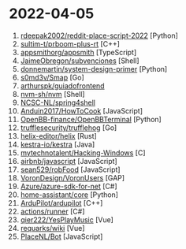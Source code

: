 # 2022-04-05

1. [rdeepak2002/reddit-place-script-2022](https://github.com/rdeepak2002/reddit-place-script-2022 "Script to draw an image onto r/place (https://www.reddit.com/r/place/)") [Python]
2. [sultim-t/prboom-plus-rt](https://github.com/sultim-t/prboom-plus-rt "") [C++]
3. [appsmithorg/appsmith](https://github.com/appsmithorg/appsmith "Low code project to build admin panels, internal tools, and dashboards. Integrates with 15+ databases and any API.") [TypeScript]
4. [JaimeObregon/subvenciones](https://github.com/JaimeObregon/subvenciones "Volcado de la Base de Datos Nacional de Subvenciones (BDNS).") [Shell]
5. [donnemartin/system-design-primer](https://github.com/donnemartin/system-design-primer "Learn how to design large-scale systems. Prep for the system design interview. Includes Anki flashcards.") [Python]
6. [s0md3v/Smap](https://github.com/s0md3v/Smap "a drop-in replacement for Nmap powered by shodan.io") [Go]
7. [arthurspk/guiadofrontend](https://github.com/arthurspk/guiadofrontend "Guia do Desenvolvedor Front-end") 
8. [nvm-sh/nvm](https://github.com/nvm-sh/nvm "Node Version Manager - POSIX-compliant bash script to manage multiple active node.js versions") [Shell]
9. [NCSC-NL/spring4shell](https://github.com/NCSC-NL/spring4shell "Operational information regarding the Spring4Shell vulnerability in the Spring Core Framework") 
10. [Anduin2017/HowToCook](https://github.com/Anduin2017/HowToCook "程序员在家做饭方法指南。Programmer's guide about how to cook at home (Chinese only).") [JavaScript]
11. [OpenBB-finance/OpenBBTerminal](https://github.com/OpenBB-finance/OpenBBTerminal "Investment Research for Everyone, Anywhere.") [Python]
12. [trufflesecurity/trufflehog](https://github.com/trufflesecurity/trufflehog "Find credentials all over the place") [Go]
13. [helix-editor/helix](https://github.com/helix-editor/helix "A post-modern modal text editor.") [Rust]
14. [kestra-io/kestra](https://github.com/kestra-io/kestra "Kestra is an infinitely scalable orchestration and scheduling platform, creating, running, scheduling, and monitoring millions of complex pipelines.") [Java]
15. [mytechnotalent/Hacking-Windows](https://github.com/mytechnotalent/Hacking-Windows "A FREE Windows C development course where we will learn the Win32API and reverse engineer each step utilizing IDA Free in both an x86 and x64 environment.") [C]
16. [airbnb/javascript](https://github.com/airbnb/javascript "JavaScript Style Guide") [JavaScript]
17. [sean529/robFood](https://github.com/sean529/robFood "因为上海疫情，用于抢菜~") [JavaScript]
18. [VoronDesign/VoronUsers](https://github.com/VoronDesign/VoronUsers "Voron Community mods, slicer profiles and firmware configurations.") [GAP]
19. [Azure/azure-sdk-for-net](https://github.com/Azure/azure-sdk-for-net "This repository is for active development of the Azure SDK for .NET. For consumers of the SDK we recommend visiting our public developer docs at https://docs.microsoft.com/dotnet/azure/ or our versioned developer docs at https://azure.github.io/azure-sdk-for-net.") [C#]
20. [home-assistant/core](https://github.com/home-assistant/core "🏡 Open source home automation that puts local control and privacy first.") [Python]
21. [ArduPilot/ardupilot](https://github.com/ArduPilot/ardupilot "ArduPlane, ArduCopter, ArduRover, ArduSub source") [C++]
22. [actions/runner](https://github.com/actions/runner "The Runner for GitHub Actions 🚀") [C#]
23. [qier222/YesPlayMusic](https://github.com/qier222/YesPlayMusic "高颜值的第三方网易云播放器，支持 Windows / macOS / Linux") [Vue]
24. [requarks/wiki](https://github.com/requarks/wiki "Wiki.js | A modern and powerful wiki app built on Node.js") [Vue]
25. [PlaceNL/Bot](https://github.com/PlaceNL/Bot "De r/place bot voor r/PlaceNL.") [JavaScript]
